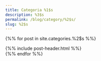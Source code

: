 ```yaml
---
title: Categoria %1$s
description: %3$s
permalink: /blog/category/%2$s/
slug: %2$s
---
```


{%% for post in site.categories.%2$s %%}
<article class="post">
{%% include post-header.html %%}
</article>
{%% endfor %%}
